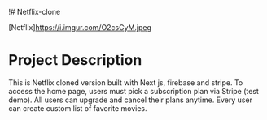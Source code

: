 !# Netflix-clone

[Netflix]https://i.imgur.com/O2csCyM.jpeg
# Project Description

This is Netflix cloned version built with Next js, firebase and stripe. To access the home page, users must pick a subscription plan via Stripe (test demo).
All users can upgrade and cancel their plans anytime. Every user can create custom list of favorite movies.

